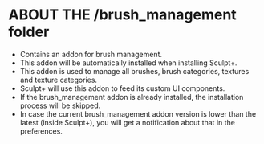 # ABOUT THE /brush_management folder

- Contains an addon for brush management.
- This addon will be automatically installed when installing Sculpt+.
- This addon is used to manage all brushes, brush categories, textures and texture categories.
- Sculpt+ will use this addon to feed its custom UI components.
- If the brush_management addon is already installed, the installation process will be skipped.
- In case the current brush_management addon version is lower than the latest (inside Sculpt+), you will get a notification about that in the preferences.
